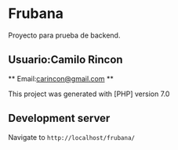 # Frubana
Proyecto para prueba de backend.

## Usuario:Camilo Rincon ##
** Email:carincon@gmail.com **

This project was generated with [PHP] version 7.0


## Development server
Navigate to `http://localhost/frubana/`
